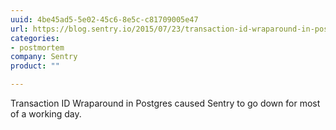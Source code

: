 ```yaml
---
uuid: 4be45ad5-5e02-45c6-8e5c-c81709005e47
url: https://blog.sentry.io/2015/07/23/transaction-id-wraparound-in-postgres
categories:
- postmortem
company: Sentry
product: ""

---
```


Transaction ID Wraparound in Postgres caused Sentry to go down for most of a working day.
